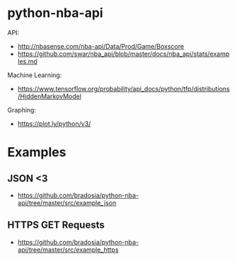 # python-nba-api

API:
* http://nbasense.com/nba-api/Data/Prod/Game/Boxscore
* https://github.com/swar/nba_api/blob/master/docs/nba_api/stats/examples.md

Machine Learning:
* https://www.tensorflow.org/probability/api_docs/python/tfp/distributions/HiddenMarkovModel

Graphing:
* https://plot.ly/python/v3/

# Examples

## JSON <3

* https://github.com/bradosia/python-nba-api/tree/master/src/example_json

## HTTPS GET Requests

* https://github.com/bradosia/python-nba-api/tree/master/src/example_https
